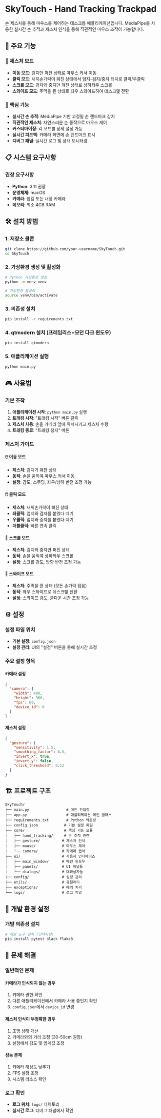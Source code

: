 # SkyTouch - Hand Tracking Trackpad

손 제스처를 통해 마우스를 제어하는 데스크톱 애플리케이션입니다. MediaPipe를 사용한 실시간 손 추적과 제스처 인식을 통해 직관적인 마우스 조작이 가능합니다.

## 🚀 주요 기능

### 📱 제스처 모드
- **이동 모드**: 검지만 펴진 상태로 마우스 커서 이동
- **클릭 모드**: 새끼손가락이 펴진 상태에서 엄지-검지/중지 터치로 클릭/우클릭
- **스크롤 모드**: 검지와 중지만 펴진 상태로 상하좌우 스크롤
- **스와이프 모드**: 주먹을 쥔 상태로 좌우 스와이프하여 데스크톑 전환

### 🎯 핵심 기능
- **실시간 손 추적**: MediaPipe 기반 고정밀 손 랜드마크 감지
- **직관적인 제스처**: 자연스러운 손 동작으로 마우스 제어
- **커스터마이징**: 각 모드별 상세 설정 가능
- **실시간 피드백**: 카메라 화면에 손 랜드마크 표시
- **디버그 패널**: 실시간 로그 및 상태 모니터링

## 📋 시스템 요구사항

### 권장 요구사항
- **Python**: 3.11 권장
- **운영체제**: macOS
- **카메라**: 웹캠 또는 내장 카메라
- **메모리**: 최소 4GB RAM

## 🛠️ 설치 방법

### 1. 저장소 클론
```bash
git clone https://github.com/your-username/SkyTouch.git
cd SkyTouch
```

### 2. 가상환경 생성 및 활성화
```bash
# Python 가상환경 생성
python -m venv venv

# 가상환경 활성화
source venv/bin/activate
```

### 3. 의존성 설치
```bash
pip install -r requirements.txt
```

### 4. qtmodern 설치 (프레임리스+모던 다크 윈도우)
```bash
pip install qtmodern
```

### 5. 애플리케이션 실행
```bash
python main.py
```

## 🎮 사용법

### 기본 조작
1. **애플리케이션 시작**: `python main.py` 실행
2. **트래킹 시작**: "트래킹 시작" 버튼 클릭
3. **제스처 사용**: 손을 카메라 앞에 위치시키고 제스처 수행
4. **트래킹 종료**: "트래킹 정지" 버튼

### 제스처 가이드

#### 🖱️ 이동 모드
- **제스처**: 검지가 펴진 상태
- **동작**: 손을 움직여 마우스 커서 이동
- **설정**: 감도, 스무딩, 좌우/상하 반전 조정 가능

#### 🖱️ 클릭 모드
- **제스처**: 새끼손가락이 펴진 상태
- **좌클릭**: 엄지와 검지를 붙였다 떼기
- **우클릭**: 엄지와 중지를 붙였다 떼기
- **더블클릭**: 빠른 연속 클릭

#### 📜 스크롤 모드
- **제스처**: 검지와 중지만 펴진 상태
- **동작**: 손을 움직여 상하좌우 스크롤
- **설정**: 스크롤 감도, 방향 반전 조정 가능

#### 🔄 스와이프 모드
- **제스처**: 주먹을 쥔 상태 (모든 손가락 접음)
- **동작**: 좌우 스와이프로 데스크톑 전환
- **설정**: 스와이프 감도, 쿨다운 시간 조정 가능

## ⚙️ 설정

### 설정 파일 위치
- **기본 설정**: `config.json`
- **설정 관리**: UI의 "설정" 버튼을 통해 실시간 조정

### 주요 설정 항목

#### 카메라 설정
```json
{
  "camera": {
    "width": 480,
    "height": 360,
    "fps": 60,
    "device_id": 0
  }
}
```

#### 제스처 설정
```json
{
  "gesture": {
    "sensitivity": 1.5,
    "smoothing_factor": 0.5,
    "invert_x": true,
    "invert_y": false,
    "click_threshold": 0.12
  }
}
```

## 🏗️ 프로젝트 구조

```
SkyTouch/
├── main.py                 # 메인 진입점
├── app.py                  # 애플리케이션 메인 클래스
├── requirements.txt        # Python 의존성
├── config.json            # 기본 설정 파일
├── core/                  # 핵심 기능 모듈
│   ├── hand_tracking/     # 손 추적 관련
│   ├── gesture/          # 제스처 인식
│   ├── mouse/            # 마우스 제어
│   └── camera/           # 카메라 캡처
├── ui/                   # 사용자 인터페이스
│   ├── main_window/      # 메인 윈도우
│   ├── panels/           # UI 패널들
│   └── dialogs/          # 대화상자들
├── config/               # 설정 관리
├── utils/                # 유틸리티
├── exceptions/           # 예외 처리
└── logs/                 # 로그 파일
```

## 🔧 개발 환경 설정

### 개발 의존성 설치
```bash
# 개발 도구 설치 (선택사항)
pip install pytest black flake8
```

## 🐛 문제 해결

### 일반적인 문제

#### 카메라가 인식되지 않는 경우
1. 카메라 권한 확인
2. 다른 애플리케이션에서 카메라 사용 중인지 확인
3. `config.json`에서 `device_id` 변경

#### 제스처 인식이 부정확한 경우
1. 조명 상태 개선
2. 카메라와의 거리 조정 (30-50cm 권장)
3. 설정에서 감도 및 임계값 조정

#### 성능 문제
1. 카메라 해상도 낮추기
2. FPS 설정 조정
3. 시스템 리소스 확인

### 로그 확인
- **로그 위치**: `logs/` 디렉토리
- **실시간 로그**: 디버그 패널에서 확인
